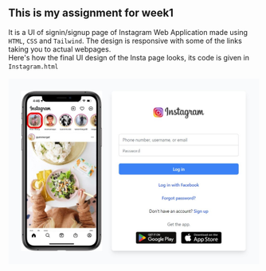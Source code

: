 ## This is my assignment for week1 </br>
It is a UI of signin/signup page of Instagram Web Application made using `HTML`,  `CSS` and `Tailwind`. The design is responsive with some of the links taking you to actual webpages. </br>
Here's how the final UI design of the Insta page looks, its code is given in `Instagram.html` </br>
</br>
![Instagram signup UI](https://github.com/shivgit07/Full_Stack_Development/blob/main/Week1/insta.jpg?raw=true)
